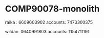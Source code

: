 # COMP90078-monolith

raika : 6609603902
accounts: 7473300375

wildan: 0640991803
accounts: 1154711191